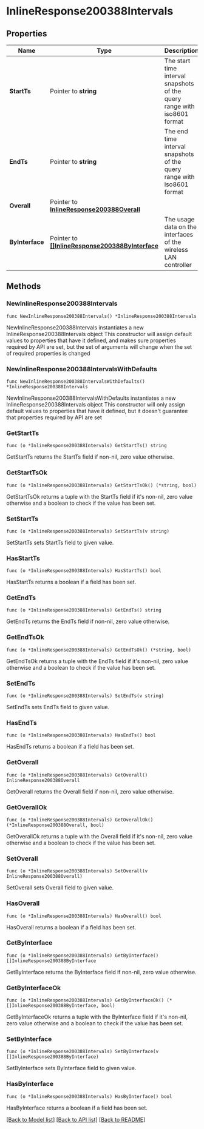 # InlineResponse200388Intervals

## Properties

Name | Type | Description | Notes
------------ | ------------- | ------------- | -------------
**StartTs** | Pointer to **string** | The start time interval snapshots of the query range with iso8601 format | [optional] 
**EndTs** | Pointer to **string** | The end time interval snapshots of the query range with iso8601 format | [optional] 
**Overall** | Pointer to [**InlineResponse200388Overall**](InlineResponse200388Overall.md) |  | [optional] 
**ByInterface** | Pointer to [**[]InlineResponse200388ByInterface**](InlineResponse200388ByInterface.md) | The usage data on the interfaces of the wireless LAN controller | [optional] 

## Methods

### NewInlineResponse200388Intervals

`func NewInlineResponse200388Intervals() *InlineResponse200388Intervals`

NewInlineResponse200388Intervals instantiates a new InlineResponse200388Intervals object
This constructor will assign default values to properties that have it defined,
and makes sure properties required by API are set, but the set of arguments
will change when the set of required properties is changed

### NewInlineResponse200388IntervalsWithDefaults

`func NewInlineResponse200388IntervalsWithDefaults() *InlineResponse200388Intervals`

NewInlineResponse200388IntervalsWithDefaults instantiates a new InlineResponse200388Intervals object
This constructor will only assign default values to properties that have it defined,
but it doesn't guarantee that properties required by API are set

### GetStartTs

`func (o *InlineResponse200388Intervals) GetStartTs() string`

GetStartTs returns the StartTs field if non-nil, zero value otherwise.

### GetStartTsOk

`func (o *InlineResponse200388Intervals) GetStartTsOk() (*string, bool)`

GetStartTsOk returns a tuple with the StartTs field if it's non-nil, zero value otherwise
and a boolean to check if the value has been set.

### SetStartTs

`func (o *InlineResponse200388Intervals) SetStartTs(v string)`

SetStartTs sets StartTs field to given value.

### HasStartTs

`func (o *InlineResponse200388Intervals) HasStartTs() bool`

HasStartTs returns a boolean if a field has been set.

### GetEndTs

`func (o *InlineResponse200388Intervals) GetEndTs() string`

GetEndTs returns the EndTs field if non-nil, zero value otherwise.

### GetEndTsOk

`func (o *InlineResponse200388Intervals) GetEndTsOk() (*string, bool)`

GetEndTsOk returns a tuple with the EndTs field if it's non-nil, zero value otherwise
and a boolean to check if the value has been set.

### SetEndTs

`func (o *InlineResponse200388Intervals) SetEndTs(v string)`

SetEndTs sets EndTs field to given value.

### HasEndTs

`func (o *InlineResponse200388Intervals) HasEndTs() bool`

HasEndTs returns a boolean if a field has been set.

### GetOverall

`func (o *InlineResponse200388Intervals) GetOverall() InlineResponse200388Overall`

GetOverall returns the Overall field if non-nil, zero value otherwise.

### GetOverallOk

`func (o *InlineResponse200388Intervals) GetOverallOk() (*InlineResponse200388Overall, bool)`

GetOverallOk returns a tuple with the Overall field if it's non-nil, zero value otherwise
and a boolean to check if the value has been set.

### SetOverall

`func (o *InlineResponse200388Intervals) SetOverall(v InlineResponse200388Overall)`

SetOverall sets Overall field to given value.

### HasOverall

`func (o *InlineResponse200388Intervals) HasOverall() bool`

HasOverall returns a boolean if a field has been set.

### GetByInterface

`func (o *InlineResponse200388Intervals) GetByInterface() []InlineResponse200388ByInterface`

GetByInterface returns the ByInterface field if non-nil, zero value otherwise.

### GetByInterfaceOk

`func (o *InlineResponse200388Intervals) GetByInterfaceOk() (*[]InlineResponse200388ByInterface, bool)`

GetByInterfaceOk returns a tuple with the ByInterface field if it's non-nil, zero value otherwise
and a boolean to check if the value has been set.

### SetByInterface

`func (o *InlineResponse200388Intervals) SetByInterface(v []InlineResponse200388ByInterface)`

SetByInterface sets ByInterface field to given value.

### HasByInterface

`func (o *InlineResponse200388Intervals) HasByInterface() bool`

HasByInterface returns a boolean if a field has been set.


[[Back to Model list]](../README.md#documentation-for-models) [[Back to API list]](../README.md#documentation-for-api-endpoints) [[Back to README]](../README.md)


